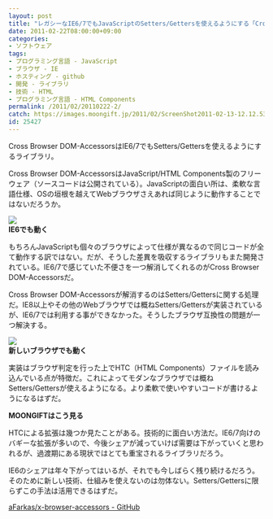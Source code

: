 ```yaml
---
layout: post
title: "レガシーなIE6/7でもJavaScriptのSetters/Gettersを使えるようにする「Cross Browser DOM-Accessors」"
date: 2011-02-22T08:00:00+09:00
categories:
- ソフトウェア
tags: 
- プログラミング言語 - JavaScript
- ブラウザ - IE
- ホスティング - github
- 開発 - ライブラリ
- 技術 - HTML
- プログラミング言語 - HTML Components
permalink: /2011/02/20110222-2/
catch: https://images.moongift.jp/2011/02/ScreenShot2011-02-13-12.12.53_thumb.png
id: 25427
---
```

Cross Browser DOM-AccessorsはIE6/7でもSetters/Gettersを使えるようにするライブラリ。

  

Cross Browser DOM-AccessorsはJavaScript/HTML Components製のフリーウェア（ソースコードは公開されている）。JavaScriptの面白い所は、柔軟な言語仕様、OSの垣根を越えてWebブラウザさえあれば同じように動作することではないだろうか。

  

![](https://images.moongift.jp/2011/02/3dsearch34_thumb.png)  
**IE6でも動く**

  

もちろんJavaScriptも個々のブラウザによって仕様が異なるので同じコードが全て動作する訳ではない。だが、そうした差異を吸収するライブラリもまた開発されている。IE6/7で感じていた不便さを一つ解消してくれるのがCross Browser DOM-Accessorsだ。

  
<!--more-->  

Cross Browser DOM-Accessorsが解消するのはSetters/Gettersに関する処理だ。IE8以上やその他のWebブラウザでは概ねSetters/Gettersが実装されているが、IE6/7では利用する事ができなかった。そうしたブラウザ互換性の問題が一つ解決する。

  

![](https://images.moongift.jp/2011/02/ScreenShot2011-02-13-12.12.53_thumb.png)  
**新しいブラウザでも動く**

  

実装はブラウザ判定を行った上でHTC（HTML Components）ファイルを読み込んでいる点が特徴だ。これによってモダンなブラウザでは概ねSetters/Gettersが使えるようになる。より柔軟で使いやすいコードが書けるようになるはずだ。

  
  
  

**MOONGIFTはこう見る**

  

HTCによる拡張は幾つか見たことがある。技術的に面白い方法だ。IE6/7向けのバギーな拡張が多いので、今後シェアが減っていけば需要は下がっていくと思われるが、過渡期にある現状ではとても重宝されるライブラリだろう。

  

IE6のシェアは年々下がってはいるが、それでも今しばらく残り続けるだろう。そのために新しい技術、仕組みを使えないのは勿体ない。Setters/Gettersに限らずこの手法は活用できるはずだ。

  

[aFarkas/x-browser-accessors - GitHub](https://github.com/aFarkas/x-browser-accessors)

